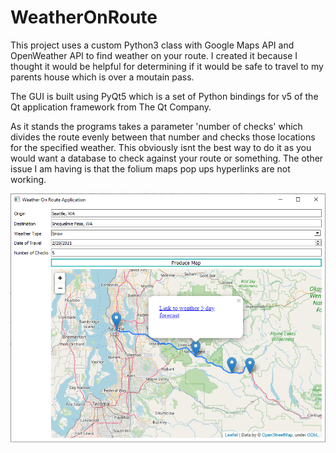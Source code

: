 # WeatherOnRoute

This project uses a custom Python3 class with Google Maps API and OpenWeather API to find weather on your route. I created it because I thought it would be helpful for determining if it would be safe to travel to my parents house which is over a moutain pass. 

The GUI is built using PyQt5 which is a set of Python bindings for v5 of the Qt application framework from The Qt Company.

As it stands the programs takes a parameter 'number of checks' which divides the route evenly between that number and checks those locations for the specified weather. This obviously isnt the best way to do it as you would want a database to check against your route or something. The other issue I am having is that the folium maps pop ups hyperlinks are not working. 

![alt text](https://github.com/christophmckinzie/WeatherOnRoute/blob/main/weatherapp.png)
